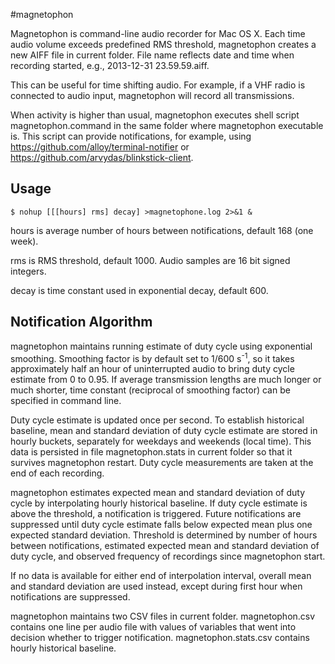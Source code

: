#magnetophon

Magnetophon is command-line audio recorder for Mac OS X. Each time audio volume exceeds
predefined RMS threshold, magnetophon creates a new AIFF file in current folder. File name
reflects date and time when recording started, e.g., 2013-12-31 23.59.59.aiff.

This can be useful for time shifting audio. For example, if a VHF radio is connected to
audio input, magnetophon will record all transmissions.

When activity is higher than usual, magnetophon executes shell script magnetophon.command
in the same folder where magnetophon executable is. This script can provide notifications,
for example, using https://github.com/alloy/terminal-notifier or 
https://github.com/arvydas/blinkstick-client.

## Usage

```
$ nohup [[[hours] rms] decay] >magnetophone.log 2>&1 &
```
hours is average number of hours between notifications, default 168 (one week).

rms is RMS threshold, default 1000. Audio samples are 16 bit signed integers. 

decay is time constant used in exponential decay, default 600. 

## Notification Algorithm

magnetophon maintains running estimate of duty cycle using exponential smoothing.
Smoothing factor is by default set to 1/600 s<sup>-1</sup>, so it takes approximately
half an hour of uninterrupted audio to bring duty cycle estimate from 0 to 0.95.
If average transmission lengths are much longer or much shorter, time constant
(reciprocal of smoothing factor) can be specified in command line.

Duty cycle estimate is updated once per second. To establish historical baseline, mean
and standard deviation of duty cycle estimate are stored in hourly buckets, separately
for weekdays and weekends (local time). This data is persisted in file magnetophon.stats
in current folder so that it survives magnetophon restart. Duty cycle measurements
are taken at the end of each recording.

magnetophon estimates expected mean and standard deviation of duty cycle by interpolating 
hourly historical baseline. If duty cycle estimate is above the threshold, a notification
is triggered. Future notifications are suppressed until duty cycle estimate falls below 
expected mean plus one expected standard deviation. Threshold is determined by number of 
hours between notifications, estimated expected mean and standard deviation of duty cycle,
and observed frequency of recordings since magnetophon start.

If no data is available for either end of interpolation interval, overall mean and
standard deviation are used instead, except during first hour when notifications are
suppressed.

magnetophon maintains two CSV files in current folder. magnetophon.csv contains one line
per audio file with values of variables that went into decision whether to trigger 
notification. magnetophon.stats.csv contains hourly historical baseline.